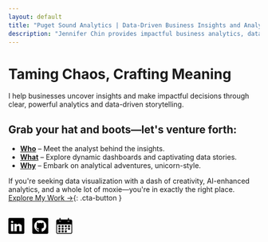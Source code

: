 ```yaml
---
layout: default
title: "Puget Sound Analytics | Data-Driven Business Insights and Analytics"
description: "Jennifer Chin provides impactful business analytics, data visualization, and storytelling, driving clarity and actionable insights through creativity and AI-enhanced analytics."
---
```


# Taming Chaos, Crafting Meaning

I help businesses uncover insights and make impactful decisions through clear, powerful analytics and data-driven storytelling.

## Grab your hat and boots—let's venture forth:

- **[Who](/who/)** – Meet the analyst behind the insights.
- **[What](/what/)** – Explore dynamic dashboards and captivating data stories.
- **[Why](/why/)** – Embark on analytical adventures, unicorn-style.

If you're seeking data visualization with a dash of creativity, AI-enhanced analytics, and a whole lot of moxie—you're in exactly the right place.
[Explore My Work →](/why/){: .cta-button }
<div style="display: flex; flex-wrap: wrap; gap: 1rem; align-items: center; margin-top: 2rem;">
 <div class="social-icons" style="display: flex; gap: 1rem;">
    <a href="https://linkedin.com/in/jennchin" target="_blank" aria-label="LinkedIn profile for Jennifer Chin">
      <img src="/assets/images/social/linkedin.png" alt="LinkedIn profile: Jenn Chin" style="height: 32px;" />
    </a>
    <a href="https://github.com/SheHasMoxie" target="_blank" aria-label="GitHub profile for Jenn Chin (SheHasMoxie)">
      <img src="/assets/images/social/github.png" alt="GitHub profile: Jenn Chin" style="height: 32px;" />
    </a>
    <a href="https://cal.com/jennchin" target="_blank" aria-label="Schedule a meeting with Jennifer Chin">
      <img src="/assets/images/social/calendar.png" alt="Schedule a chat with Jennifer Chin" style="height: 32px;" />
    </a>
  </div>
</div>
